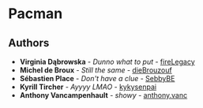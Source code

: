# Pacman


## Authors

* **Virginia Dąbrowska** - *Dunno what to put* - [fireLegacy](https://gitlab.com/fireLegacy)
* **Michel de Broux** - *Still the same* - [dieBrouzouf](https://gitlab.com/dieBrouzouf)
* **Sébastien Place** - *Don't have a clue* - [SebbyBE](https://github.com/SebbyBE)
* **Kyrill Tircher** - *Ayyyy LMAO* - [kykysenpai](https://github.com/kykysenpai)
* **Anthony Vancampenhault** - *showy* - [anthony.vanc](https://gitlab.com/anthony.vanc)